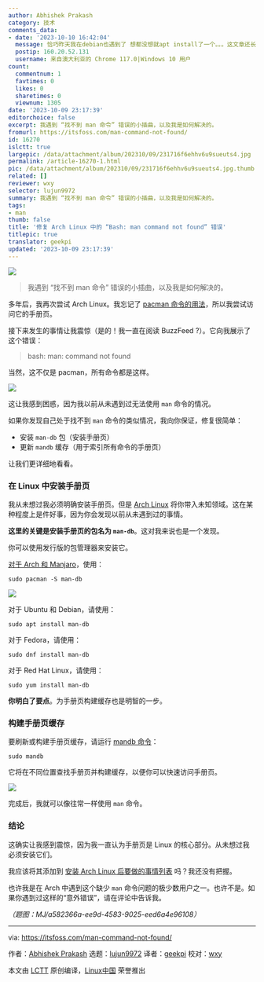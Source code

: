 ```yaml
---
author: Abhishek Prakash
category: 技术
comments_data:
- date: '2023-10-10 16:42:04'
  message: 恰巧昨天我在debian也遇到了 想都没想就apt install了一个。。。这文章还长篇大论看来有点水。。。
  postip: 160.20.52.131
  username: 来自澳大利亚的 Chrome 117.0|Windows 10 用户
count:
  commentnum: 1
  favtimes: 0
  likes: 0
  sharetimes: 0
  viewnum: 1305
date: '2023-10-09 23:17:39'
editorchoice: false
excerpt: 我遇到 “找不到 man 命令” 错误的小插曲，以及我是如何解决的。
fromurl: https://itsfoss.com/man-command-not-found/
id: 16270
islctt: true
largepic: /data/attachment/album/202310/09/231716f6ehhv6u9sueuts4.jpg
permalink: /article-16270-1.html
pic: /data/attachment/album/202310/09/231716f6ehhv6u9sueuts4.jpg.thumb.jpg
related: []
reviewer: wxy
selector: lujun9972
summary: 我遇到 “找不到 man 命令” 错误的小插曲，以及我是如何解决的。
tags:
- man
thumb: false
title: '修复 Arch Linux 中的 “Bash: man command not found” 错误'
titlepic: true
translator: geekpi
updated: '2023-10-09 23:17:39'
---
```


![](/data/attachment/album/202310/09/231716f6ehhv6u9sueuts4.jpg)



> 
> 我遇到 “找不到 man 命令” 错误的小插曲，以及我是如何解决的。
> 
> 
> 


多年后，我再次尝试 Arch Linux。我忘记了 [pacman 命令的用法](https://itsfoss.com/pacman-command/)，所以我尝试访问它的手册页。


接下来发生的事情让我震惊（是的！我一直在阅读 BuzzFeed ?）。它向我展示了这个错误：



> 
> bash: man: command not found
> 
> 
> 


当然，这不仅是 pacman，所有命令都是这样。


![](/data/attachment/album/202310/09/231740x9oeyy99ifeafmdo.png)


这让我感到困惑，因为我以前从未遇到过无法使用 `man` 命令的情况。


如果你发现自己处于找不到 `man` 命令的类似情况，我向你保证，修复很简单：


* 安装 `man-db` 包（安装手册页）
* 更新 `mandb` 缓存（用于索引所有命令的手册页）


让我们更详细地看看。


### 在 Linux 中安装手册页


我从未想过我必须明确安装手册页。但是 [Arch Linux](https://archlinux.org/) 将你带入未知领域。这在某种程度上是件好事，因为你会发现以前从未遇到过的事情。


**这里的关键是安装手册页的包名为 `man-db`**。这对我来说也是一个发现。


你可以使用发行版的包管理器来安装它。


[对于 Arch 和 Manjaro](https://itsfoss.com/manjaro-vs-arch-linux/)，使用：



```
sudo pacman -S man-db

```

![](/data/attachment/album/202310/09/231740cw5g7v3t7l8787ow.png)


对于 Ubuntu 和 Debian，请使用：



```
sudo apt install man-db

```

对于 Fedora，请使用：



```
sudo dnf install man-db

```

对于 Red Hat Linux，请使用：



```
sudo yum install man-db

```

**你明白了要点**。为手册页构建缓存也是明智的一步。


### 构建手册页缓存


要刷新或构建手册页缓存，请运行 [mandb 命令](https://www.man7.org/linux/man-pages/man8/mandb.8.html)：



```
sudo mandb

```

它将在不同位置查找手册页并构建缓存，以便你可以快速访问手册页。


![](/data/attachment/album/202310/09/231740h1rltlx44p4tr81t.png)


完成后，我就可以像往常一样使用 `man` 命令。


### 结论


这确实让我感到震惊，因为我一直认为手册页是 Linux 的核心部分。从未想过我必须安装它们。


我应该将其添加到 [安装 Arch Linux 后要做的事情列表](https://itsfoss.com/things-to-do-after-installing-arch-linux/) 吗？我还没有把握。


也许我是在 Arch 中遇到这个缺少 `man` 命令问题的极少数用户之一。也许不是。如果你遇到过这样的“意外错误”，请在评论中告诉我。


*（题图：MJ/a582366a-ee9d-4583-9025-eed6a4e96108）*




---


via: <https://itsfoss.com/man-command-not-found/>


作者：[Abhishek Prakash](https://itsfoss.com/author/abhishek/) 选题：[lujun9972](https://github.com/lujun9972) 译者：[geekpi](https://github.com/geekpi) 校对：[wxy](https://github.com/wxy)


本文由 [LCTT](https://github.com/LCTT/TranslateProject) 原创编译，[Linux中国](https://linux.cn/) 荣誉推出